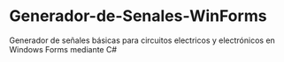 # Generador-de-Senales-WinForms
Generador de señales básicas para circuitos electricos y electrónicos en Windows Forms mediante C#
